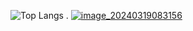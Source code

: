 ![Top Langs](https://github-readme-stats.vercel.app/api/top-langs/?username=RyomaOhtani&theme=tokyonight)
.
[![image_20240319083156](https://github.com/RyomaOhtani/RyomaOhtani/assets/131366102/814e7960-1988-4426-8b8a-277f02c10a39)](https://www.openbadge-global.com/api/v1.0/openBadge/v2/Wallet/Public/GetAssertionShare/SjR6UlNTandId0tiU24zR0YvQjRjUT09)
